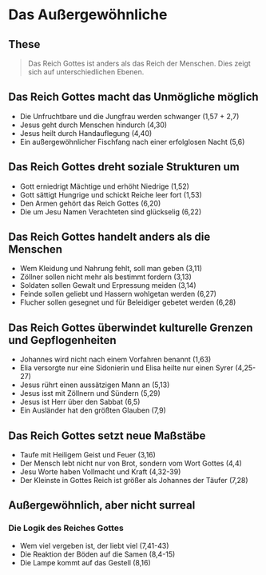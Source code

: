 # Das Außergewöhnliche

## These

> Das Reich Gottes ist anders als das Reich der Menschen. Dies zeigt sich auf unterschiedlichen Ebenen.

## Das Reich Gottes macht das Unmögliche möglich

- Die Unfruchtbare und die Jungfrau werden schwanger (1,57 + 2,7)
- Jesus geht durch Menschen hindurch (4,30)
- Jesus heilt durch Handauflegung (4,40)
- Ein außergewöhnlicher Fischfang nach einer erfolglosen Nacht (5,6)

## Das Reich Gottes dreht soziale Strukturen um

- Gott erniedrigt Mächtige und erhöht Niedrige (1,52)
- Gott sättigt Hungrige und schickt Reiche leer fort (1,53)
- Den Armen gehört das Reich Gottes (6,20)
- Die um Jesu Namen Verachteten sind glückselig (6,22)

## Das Reich Gottes handelt anders als die Menschen

- Wem Kleidung und Nahrung fehlt, soll man geben (3,11)
- Zöllner sollen nicht mehr als bestimmt fordern (3,13)
- Soldaten sollen Gewalt und Erpressung meiden (3,14)
- Feinde sollen geliebt und Hassern wohlgetan werden (6,27)
- Flucher sollen gesegnet und für Beleidiger gebetet werden (6,28)

## Das Reich Gottes überwindet kulturelle Grenzen und Gepflogenheiten

- Johannes wird nicht nach einem Vorfahren benannt (1,63)
- Elia versorgte nur eine Sidonierin und Elisa heilte nur einen Syrer (4,25-27)
- Jesus rührt einen aussätzigen Mann an (5,13)
- Jesus isst mit Zöllnern und Sündern (5,29)
- Jesus ist Herr über den Sabbat (6,5)
- Ein Ausländer hat den größten Glauben (7,9)

## Das Reich Gottes setzt neue Maßstäbe

- Taufe mit Heiligem Geist und Feuer (3,16)
- Der Mensch lebt nicht nur von Brot, sondern vom Wort Gottes (4,4)
- Jesu Worte haben Vollmacht und Kraft (4,32-39)
- Der Kleinste in Gottes Reich ist größer als Johannes der Täufer (7,28)

## Außergewöhnlich, aber nicht surreal

### Die Logik des Reiches Gottes

- Wem viel vergeben ist, der liebt viel (7,41-43)
- Die Reaktion der Böden auf die Samen (8,4-15)
- Die Lampe kommt auf das Gestell (8,16)